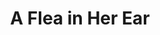 ---
published: false
cancelled: COVID-19
layout: productions
title: A Flea in Her Ear
year: 2020
image_credit: 
image_alt:
image_caption:
category: play
details:
  Title: A Flea in Her Ear - wiki
  Theatre: Limelight Theatre
  Writer: Georges Feydeau - wiki
  Website: https://web.archive.org/web/20200928192759/https://limelight-theatre.org/shows/
showtimes: |
  2020-03-19 19:30:00
  2020-03-20 19:30:00
  2020-03-21 19:30:00
  2020-03-22 14:00:00
  2020-03-24 19:30:00
  2020-03-26 19:30:00
  2020-03-27 19:30:00
  2020-03-28 19:30:00
  2020-03-29 14:00:00
  2020-04-02 19:30:00
  2020-04-03 19:30:00
  2020-04-04 19:30:00
  2020-04-05 14:00:00
  2020-04-09 19:30:00
  2020-04-10 19:30:00
  2020-04-11 19:30:00
cast: |
crew:
  Director: Jason Collins
external_links:
  Shows - Limelight Theatre: https://web.archive.org/web/20200928192759/https://limelight-theatre.org/shows/
--- 